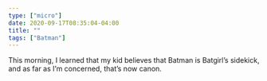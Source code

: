 ```yaml
---
type: ["micro"]
date: 2020-09-17T08:35:04-04:00
title: ""
tags: ["Batman"]
---
```

This morning, I learned that my kid believes that Batman is Batgirl’s sidekick, and as far as I’m concerned, that’s now canon.

